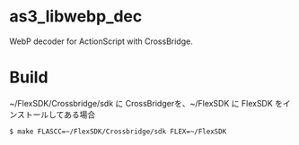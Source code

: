as3_libwebp_dec
===============

WebP decoder for ActionScript with CrossBridge.

# Build

~/FlexSDK/Crossbridge/sdk に CrossBridgerを、~/FlexSDK に FlexSDK をインストールしてある場合

    $ make FLASCC=~/FlexSDK/Crossbridge/sdk FLEX=~/FlexSDK
